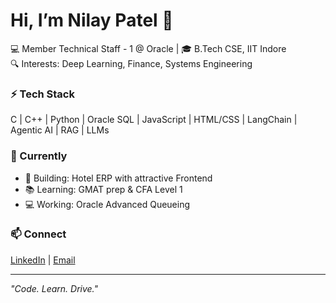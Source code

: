 # Hi, I’m Nilay Patel 👋

💻 Member Technical Staff - 1 @ Oracle | 🎓 B.Tech CSE, IIT Indore  
🔍 Interests: Deep Learning, Finance, Systems Engineering  

### ⚡ Tech Stack
C | C++ | Python | Oracle SQL | JavaScript | HTML/CSS | LangChain | Agentic AI | RAG | LLMs 

### 🌱 Currently
- 🚀 Building: Hotel ERP with attractive Frontend 
- 📚 Learning: GMAT prep & CFA Level 1
- 💻 Working: Oracle Advanced Queueing  


### 📫 Connect
[LinkedIn](https://www.linkedin.com/in/nilay-patel-97a5b3201) | [Email](mailto:0aayyy2107@gmail.com) 


---
*"Code. Learn. Drive."*


<!---
nilayp2107/nilayp2107 is a ✨ special ✨ repository because its `README.md` (this file) appears on your GitHub profile.
You can click the Preview link to take a look at your changes.
--->
